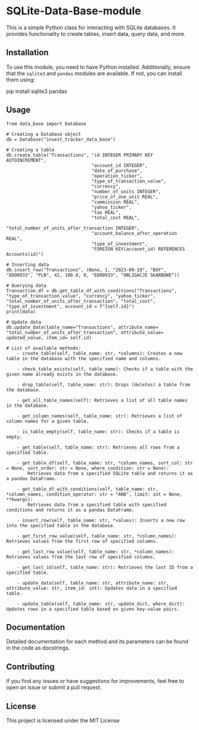 # SQLite-Data-Base-module

This is a simple Python class for interacting with SQLite databases. It provides functionality to create tables, insert data, query data, and more. 

## Installation

To use this module, you need to have Python installed. Additionally, ensure that the `sqlite3` and `pandas` modules are available. If not, you can install them using:

pip install sqlite3 pandas


## Usage
```
from data_base import Database

# Creating a Database object
db = Database("invest_tracker_data_base")

# Creating a table
db.create_table("Transactions", "id INTEGER PRIMARY KEY AUTOINCREMENT",
                                "account_id INTEGER",
                                "date_of_purchase",
                                "operation_ticker",
                                "type_of_transaction_value",
                                "currency",
                                "number_of_units INTEGER",
                                "price_of_one_unit REAL",
                                "commission REAL",
                                "yahoo_ticker",
                                "tax REAL",
                                "total_cost REAL",
                                "total_number_of_units_after_transaction INTEGER",
                                "account_balance_after_operation REAL",
                                "type_of_investment",
                                "FOREIGN KEY(account_id) REFERENCES Accounts(id)")

# Inserting data
db.insert_row("Transactions", (None, 1, "2023-09-19", "BUY", "EDO0933", "PLN", 42, 100.0, 0, "EDO0933", "OBLIGACJE SKARBOWE"))

# Querying data
Transaction_df = db.get_table_df_with_conditions("Transactions", "type_of_transaction_value", "currency", "yahoo_ticker", "total_number_of_units_after_transaction", "total_cost", "type_of_investment", account_id = f"{self.id}")
print(data)

# Update data
db.update_data(table_name="Transactions", attribute_name= "total_number_of_units_after_transaction", attribute_value= updated_value, item_id= self.id)    

# List of available methods:
    - create_table(self, table_name: str, *columns): Creates a new table in the database with the specified name and columns.

    - check_table_exists(self, table_name): Checks if a table with the given name already exists in the database.

    - drop_table(self, table_name: str): Drops (deletes) a table from the database.

    - get_all_table_names(self): Retrieves a list of all table names in the database.

    - get_column_names(self, table_name: str): Retrieves a list of column names for a given table.

    - is_table_empty(self, table_name: str): Checks if a table is empty.

    - get_table(self, table_name: str): Retrieves all rows from a specified table.

    - get_table_df(self, table_name: str, *column_names, sort_col: str = None, sort_order: str = None, where_condition: str = None): 
        Retrieves data from a specified SQLite table and returns it as a pandas DataFrame.

    - get_table_df_with_conditions(self, table_name: str, *column_names, condition_operator: str = "AND", limit: int = None, **kwargs): 
        Retrieves data from a specified table with specified conditions and returns it as a pandas DataFrame.

    - insert_row(self, table_name: str, *values): Inserts a new row into the specified table in the database.

    - get_first_row_value(self, table_name: str, *column_names): Retrieves values from the first row of specified columns.

    - get_last_row_value(self, table_name: str, *column_names): Retrieves values from the last row of specified columns.

    - get_last_id(self, table_name: str): Retrieves the last ID from a specified table.

    - update_data(self, table_name: str, attribute_name: str, attribute_value: str, item_id: int): Updates data in a specified table.

    - update_table(self, table_name: str, update_dict, where_dict): Updates rows in a specified table based on given key-value pairs.
```

## Documentation
Detailed documentation for each method and its parameters can be found in the code as docstrings. 

## Contributing
If you find any issues or have suggestions for improvements, feel free to open an issue or submit a pull request.

## License
This project is licensed under the MIT License
